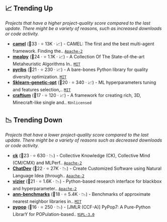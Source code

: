 ## 📈 Trending Up

_Projects that have a higher project-quality score compared to the last update. There might be a variety of reasons, such as increased downloads or code activity._

- <b><a href="https://github.com/camel-ai/camel">camel</a></b> (🥇33 ·  ⭐ 13K · 📈) - CAMEL: The first and the best multi-agent framework. Finding the.. <code><a href="http://bit.ly/3nYMfla">Apache-2</a></code>
- <b><a href="https://github.com/thieu1995/mealpy">mealpy</a></b> (🥇24 ·  ⭐ 1.1K · 📈) - A Collection Of The State-of-the-art Metaheuristic Algorithms In.. <code><a href="http://bit.ly/34MBwT8">MIT</a></code>
- <b><a href="https://github.com/icaros-usc/pyribs">pyribs</a></b> (🥇21 ·  ⭐ 230 · 📈) - A bare-bones Python library for quality diversity optimization. <code><a href="http://bit.ly/34MBwT8">MIT</a></code>
- <b><a href="https://github.com/rodrigo-arenas/Sklearn-genetic-opt">Sklearn-genetic-opt</a></b> (🥈20 ·  ⭐ 340 · 📈) - ML hyperparameters tuning and features selection,.. <code><a href="http://bit.ly/34MBwT8">MIT</a></code>
- <b><a href="https://github.com/mikelma/craftium">craftium</a></b> (🥈17 ·  ⭐ 120 · 📈) - A framework for creating rich, 3D, Minecraft-like single and.. <code>❗Unlicensed</code>

## 📉 Trending Down

_Projects that have a lower project-quality score compared to the last update. There might be a variety of reasons such as decreased downloads or code activity._

- <b><a href="https://github.com/mlcommons/ck">ck</a></b> (🥇23 ·  ⭐ 630 · 📉) - Collective Knowledge (CK), Collective Mind (CM/CMX) and MLPerf.. <code><a href="http://bit.ly/3nYMfla">Apache-2</a></code>
- <b><a href="https://github.com/OpenBMB/ChatDev">ChatDev</a></b> (🥇22 ·  ⭐ 27K · 📉) - Create Customized Software using Natural Language Idea (through.. <code><a href="http://bit.ly/3nYMfla">Apache-2</a></code>
- <b><a href="https://github.com/google/vizier">vizier</a></b> (🥇21 ·  ⭐ 1.6K · 📉) - Python-based research interface for blackbox and hyperparameter.. <code><a href="http://bit.ly/3nYMfla">Apache-2</a></code>
- <b><a href="https://github.com/erikbern/ann-benchmarks">ann-benchmarks</a></b> (🥈18 ·  ⭐ 5.4K · 📉) - Benchmarks of approximate nearest neighbor libraries in.. <code><a href="http://bit.ly/34MBwT8">MIT</a></code>
- <b><a href="https://github.com/Evolutionary-Intelligence/pypop">pypop</a></b> (🥈16 ·  ⭐ 250 · 📉) - [JMLR (CCF-A)] PyPop7: A Pure-Python LibrarY for POPulation-based.. <code><a href="http://bit.ly/2M0xdwT">❗️GPL-3.0</a></code>

